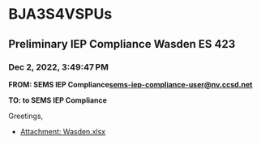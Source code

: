 # BJA3S4VSPUs
## Preliminary IEP Compliance Wasden ES 423
### Dec 2, 2022, 3:49:47 PM
**FROM: SEMS IEP Compliance<sems-iep-compliance-user@nv.ccsd.net>**

**TO: to SEMS IEP Compliance**


Greetings, 





* [Attachment: Wasden.xlsx](BJA3S4VSPUs-attachment-1.xlsx)
